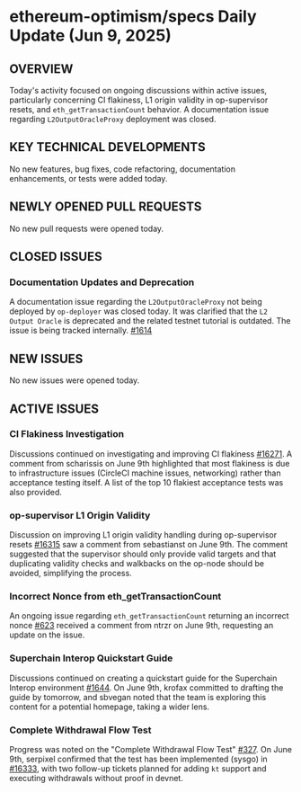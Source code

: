 # ethereum-optimism/specs Daily Update (Jun 9, 2025)
## OVERVIEW 
Today's activity focused on ongoing discussions within active issues, particularly concerning CI flakiness, L1 origin validity in op-supervisor resets, and `eth_getTransactionCount` behavior. A documentation issue regarding `L2OutputOracleProxy` deployment was closed.

## KEY TECHNICAL DEVELOPMENTS

No new features, bug fixes, code refactoring, documentation enhancements, or tests were added today.

## NEWLY OPENED PULL REQUESTS
No new pull requests were opened today.

## CLOSED ISSUES

### Documentation Updates and Deprecation
A documentation issue regarding the `L2OutputOracleProxy` not being deployed by `op-deployer` was closed today. It was clarified that the `L2 Output Oracle` is deprecated and the related testnet tutorial is outdated. The issue is being tracked internally. [#1614](https://github.com/ethereum-optimism/specs/issues/1614)

## NEW ISSUES
No new issues were opened today.

## ACTIVE ISSUES

### CI Flakiness Investigation
Discussions continued on investigating and improving CI flakiness [#16271](https://github.com/ethereum-optimism/specs/issues/16271). A comment from scharissis on June 9th highlighted that most flakiness is due to infrastructure issues (CircleCI machine issues, networking) rather than acceptance testing itself. A list of the top 10 flakiest acceptance tests was also provided.

### op-supervisor L1 Origin Validity
Discussion on improving L1 origin validity handling during op-supervisor resets [#16315](https://github.com/ethereum-optimism/specs/issues/16315) saw a comment from sebastianst on June 9th. The comment suggested that the supervisor should only provide valid targets and that duplicating validity checks and walkbacks on the op-node should be avoided, simplifying the process.

### Incorrect Nonce from eth_getTransactionCount
An ongoing issue regarding `eth_getTransactionCount` returning an incorrect nonce [#623](https://github.com/ethereum-optimism/specs/issues/623) received a comment from ntrzr on June 9th, requesting an update on the issue.

### Superchain Interop Quickstart Guide
Discussions continued on creating a quickstart guide for the Superchain Interop environment [#1644](https://github.com/ethereum-optimism/specs/issues/1644). On June 9th, krofax committed to drafting the guide by tomorrow, and sbvegan noted that the team is exploring this content for a potential homepage, taking a wider lens.

### Complete Withdrawal Flow Test
Progress was noted on the "Complete Withdrawal Flow Test" [#327](https://github.com/ethereum-optimism/specs/issues/327). On June 9th, serpixel confirmed that the test has been implemented (sysgo) in [#16333](https://github.com/ethereum-optimism/optimism/pull/16333), with two follow-up tickets planned for adding `kt` support and executing withdrawals without proof in devnet.